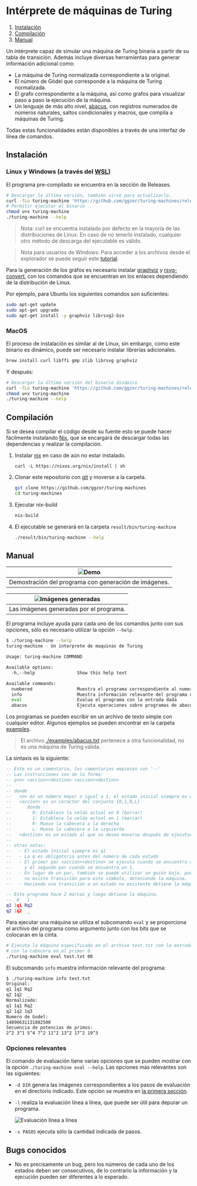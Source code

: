 # Intérprete de máquinas de Turing

1. [Instalación](#instalación)
2. [Compilación](#compilación)
3. [Manual](#manual)

Un intérprete capaz de simular una máquina de Turing binaria a partir de su tabla de transición.
Además incluye diversas herramientas para generar información adicional como:

- La máquina de Turing normalizada correspondiente a la original.
- El número de Gödel que corresponde a la máquina de Turing normalizada.
- El grafo correspondiente a la máquina, así como grafos para visualizar paso a paso la ejecución de la máquina.
- Un lenguaje de más alto nivel, [abacus](./examples/abacus.txt), con registros numerados
  de números naturales, saltos condicionales y macros, que compila a máquinas de Turing.

Todas estas funcionalidades están disponibles a través de una interfaz de línea de comandos.

## Instalación

### Linux y Windows (a través del [WSL](https://ubuntu.com/wsl))

El programa pre-compilado se encuentra en la sección de Releases.

```bash
# Descargar la última versión, también sirve para actualizarlo.
curl -fLo turing-machine 'https://github.com/ggzor/turing-machines/releases/latest/download/turing-machine-Linux'
# Permitir ejecutar el binario
chmod u+x turing-machine
./turing-machine --help
```

> Nota: curl se encuentra instalado por defecto en la mayoría de las distribuciones de 
> Linux. En caso de no tenerlo instalado, cualquier otro método de descarga del ejecutable
> es válido.

> Nota para usuarios de Windows: Para acceder a los archivos desde el explorador se puede seguir
> este [tutorial](https://geekland.eu/acceder-a-los-ficheros-linux-de-wsl-desde-windows-10/).

Para la generación de los gráfos es necesario instalar 
[graphviz](https://graphviz.org/download/) y 
[rsvg-convert](https://command-not-found.com/rsvg-convert), con los comandos que se
encuentran en los enlaces dependiendo de la distribución de Linux.

Por ejemplo, para Ubuntu los siguientes comandos son suficientes:

```bash
sudo apt-get update
sudo apt-get upgrade
sudo apt-get install -y graphviz librsvg2-bin
```

### MacOS

El proceso de instalación es similar al de Linux, sin embargo, como este binario es 
dinámico, puede ser necesario instalar librerías adicionales.

```bash
brew install curl libffi gmp zlib librsvg graphviz
```

Y después:

```bash
# Descargar la última versión del binario dinámico
curl -fLo turing-machine 'https://github.com/ggzor/turing-machines/releases/latest/download/turing-machine-macOS'
chmod u+x turing-machine
./turing-machine --help
```

## Compilación

Si se desea compilar el código desde su fuente esto se puede hacer
fácilmente instalando [Nix](https://nixos.org/download.html), que se encargará de 
descargar todas las dependencias y realizar la compilación.

1. Instalar [nix](?) en caso de aún no estar instalado.

    ```
    curl -L https://nixos.org/nix/install | sh
    ```

2. Clonar este repositorio con [git](?) y moverse a la carpeta.

    ```bash
    git clone https://github.com/ggzor/turing-machines
    cd turing-machines
    ```

3. Ejecutar nix-build

    ```bash
    nix-build
    ```

4. El ejecutable se generará en la carpeta `result/bin/turing-machine`

    ```bash
    ./result/bin/turing-machine --help
    ```

## Manual

| ![Demo](./docs/demo.gif) |
| :-: |
| Demostración del programa con generación de imágenes. |


| ![Imágenes generadas](./docs/complete.png) |
| :-: |
| Las imágenes generadas por el programa. |

El programa incluye ayuda para cada uno de los comandos junto con sus
opciones, sólo es necesario utilizar la opción `--help`.

```bash
$ ./turing-machine --help
turing-machine - Un interprete de maquinas de Turing

Usage: turing-machine COMMAND

Available options:
  -h,--help                Show this help text

Available commands:
  numbered                 Muestra el programa correspondiente al numero dado
  info                     Muestra información relevante del programa dado
  eval                     Evalua el programa con la entrada dada
  abacus                   Ejecuta operaciones sobre programas de abaco
```

Los programas se pueden escribir en un archivo de texto simple con cualquier 
editor. Algunos ejemplos se pueden encontrar en la carpeta [examples](./examples/).

> El archivo [./examples/abacus.txt](./examples/abacus.txt) pertenece a otra 
> funcionalidad, no es una máquina de Turing válida.

La sintaxis es la siguiente:

```lua
-- Este es un comentario, los comentarios empiezan con '--'
-- Las instrucciones son de la forma:
-- q<n> <accion><destino> <accion><destino>
--
-- donde
--   <n> es un número mayor o igual a 1, el estado inicial siempre es q1
--   <accion> es un caracter del conjunto {0,1,R,L}
--      donde
--        0: Establece la celda actual en 0 (borrar)
--        1: Establece la celda actual en 1 (marcar)
--        R: Mueve la cabecera a la derecha
--        L: Mueve la cabecera a la izquierda
--   <destino> es un estado al que se desea moverse después de ejecutar la acción.
--
-- otras notas:
--   - El estado inicial siempre es q1
--   - La q es obligatoria antes del número de cada estado
--   - El primer par <accion><destino> se ejecuta cuando se encuentra un 0 en la cinta
--     y el segundo par cuando se encuentra un 1.
--   - En lugar de un par, también se puede utilizar un guión bajo, para indicar que
--     no existe transición para este símbolo, deteniendo la máquina.
--   - Haciendo una transición a un estado no existente detiene la máquina.

-- Este programa hace 2 marcas y luego detiene la máquina.
--  0   1
q1 1q1 Rq2
q2 1q2  _
```

Para ejecutar una máquina se utiliza el subcomando `eval` y se proporciona el archivo
del programa como argumento junto con los bits que se colocaran en la cinta.

```bash
# Ejecuta la máquina especificada en el archivo test.txt con la entrada 00 en la cinta,
# con la cabecera en el primer 0.
./turing-machine eval test.txt 00
```

El subcomando `info` muestra información relevante del programa:
```bash
$ ./turing-machine info test.txt
Original: 
q1 1q1 Rq2
q2 1q2  _
Normalizado: 
q1 1q1 Rq2
q2 1q2 1q3
Numero de Godel:
14896631131882500
Secuencia de potencias de primos: 
2^2 3^1 5^4 7^2 11^2 13^2 17^2 19^3
```

### Opciones relevantes

El comando de evaluación tiene varias opciones que se pueden mostrar con la
opción `./turing-machine eval --help`. Las opciones más relevantes son las
siguientes:

- `-d DIR` genera las imágenes correspondientes a los pasos de evaluación en el
  directorio indicado. Este opción se muestra en [la primera sección](#manual).
- `-l` realiza la evaluación línea a línea, que puede ser útil para depurar un
  programa.

  ![Evaluación línea a línea](./docs/line_by_line.gif)

- `-s PASOS` ejecuta sólo la cantidad indicada de pasos.

## Bugs conocidos

- No es precisamente un bug, pero los números de cada uno de los
  estados deben ser consecutivos, de lo contrario la información y la
  ejecución pueden ser diferentes a lo esperado.

